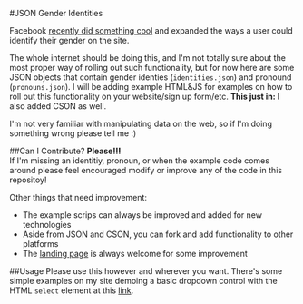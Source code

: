 #JSON Gender Identities

Facebook <a href = "http://abcnews.go.com/blogs/headlines/2014/02/heres-a-list-of-58-gender-options-for-facebook-users/">recently did something cool</a> and expanded the ways a user could identify their gender on the site.

The whole internet should be doing this, and I'm not totally sure about the most proper way of rolling out such functionality, but for now here are some JSON objects that contain gender identies (`identities.json`) and pronound (`pronouns.json`). I will be adding example HTML&JS for examples on how to roll out this functionality on your website/sign up form/etc. <strong>This just in: </strong>I also added CSON as well.

I'm not very familiar with manipulating data on the web, so if I'm doing something wrong please tell me :)

##Can I Contribute?
**Please!!!**<br>
If I'm missing an identitiy, pronoun, or when the example code comes around please feel encouraged modify or improve any of the code in this repositoy!

Other things that need improvement:
* The example scrips can always be improved and added for new technologies
* Aside from JSON and CSON, you can fork and add functionality to other platforms
* The <a href = "http://evinugur.com/gender-identities">landing page</a> is always welcome for some improvement


##Usage
Please use this however and wherever you want. There's some simple examples on my site demoing a basic dropdown control with the HTML `select` element at this <a href = "https://evinugur.com/gender-identities">link</a>.
